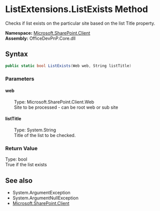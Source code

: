 # ListExtensions.ListExists Method  
Checks if list exists on the particular site based on the list Title property.  

**Namespace:** [Microsoft.SharePoint.Client](Microsoft.SharePoint.Client.md)  
**Assembly:** OfficeDevPnP.Core.dll  
## Syntax
```C#
public static bool ListExists(Web web, String listTitle)
```
### Parameters
#### web  
&emsp;&emsp;Type: Microsoft.SharePoint.Client.Web  
&emsp;&emsp;Site to be processed - can be root web or sub site  

#### listTitle  
&emsp;&emsp;Type: System.String  
&emsp;&emsp;Title of the list to be checked.  

### Return Value
Type: bool  
True if the list exists

## See also
- System.ArgumentException
- System.ArgumentNullException
- [Microsoft.SharePoint.Client](Microsoft.SharePoint.Client.md)
